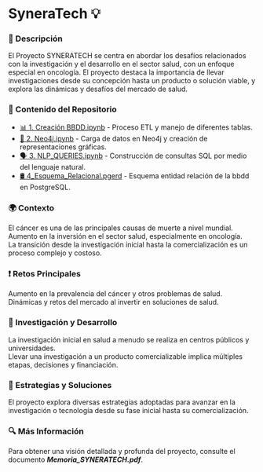 # SyneraTech 💡

### 📘 Descripción
El Proyecto SYNERATECH se centra en abordar los desafíos relacionados con la investigación y el desarrollo en el sector salud, con un enfoque especial en oncología. El proyecto destaca la importancia de llevar investigaciones desde su concepción hasta un producto o solución viable, y explora las dinámicas y desafíos del mercado de salud.

### 📂 Contenido del Repositorio
- [📊 1. Creación BBDD.ipynb](https://github.com/atuch17/SyneraTech/blob/main/1_Creaci%C3%B3n_BBDD.ipynb) - Proceso ETL y manejo de diferentes tablas.  
- [🔗 2. Neo4j.ipynb](https://github.com/atuch17/SyneraTech/blob/main/1_Creaci%C3%B3n_BBDD.ipynb) - Carga de datos en Neo4j y creación de representaciones gráficas.  
- [🗣️ 3. NLP_QUERIES.ipynb](https://github.com/atuch17/SyneraTech/blob/main/3_NLP_QUERIES.ipynb) - Construcción de consultas SQL por medio del lenguaje natural.
- [🛢️ 4_Esquema_Relacional.pgerd](https://github.com/atuch17/SyneraTech/blob/main/4_Esquema_Relacional.pgerd) - Esquema entidad relación de la bbdd en PostgreSQL.

### 🌍 Contexto
El cáncer es una de las principales causas de muerte a nivel mundial.  
Aumento en la inversión en el sector salud, especialmente en oncología.  
La transición desde la investigación inicial hasta la comercialización es un proceso complejo y costoso.

### ❗ Retos Principales
Aumento en la prevalencia del cáncer y otros problemas de salud.  
Dinámicas y retos del mercado al invertir en soluciones de salud.

### 🧪 Investigación y Desarrollo
La investigación inicial en salud a menudo se realiza en centros públicos y universidades.  
Llevar una investigación a un producto comercializable implica múltiples etapas, decisiones y financiación.

### 🚀 Estrategias y Soluciones
El proyecto explora diversas estrategias adoptadas para avanzar en la investigación o tecnología desde su fase inicial hasta su comercialización.

### 🔍 Más Información
Para obtener una visión detallada y profunda del proyecto, consulte el documento *__Memoria_SYNERATECH.pdf__*.
